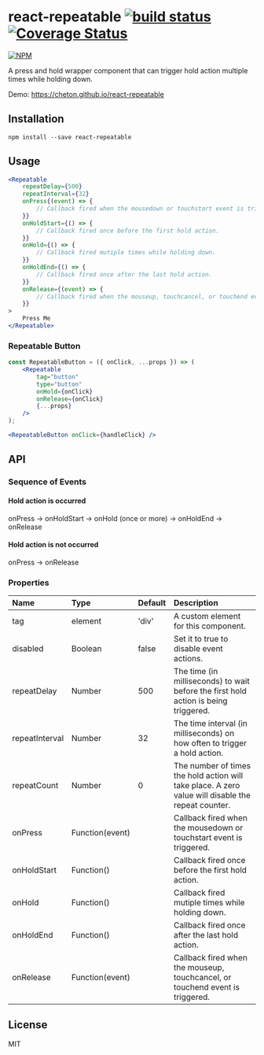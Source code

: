 # react-repeatable [![build status](https://travis-ci.org/cheton/react-repeatable.svg?branch=master)](https://travis-ci.org/cheton/react-repeatable) [![Coverage Status](https://coveralls.io/repos/github/cheton/react-repeatable/badge.svg?branch=master)](https://coveralls.io/github/cheton/react-repeatable?branch=master)

[![NPM](https://nodei.co/npm/react-repeatable.png?downloads=true&stars=true)](https://nodei.co/npm/react-repeatable/)

A press and hold wrapper component that can trigger hold action multiple times while holding down.

Demo: https://cheton.github.io/react-repeatable

## Installation

```
npm install --save react-repeatable
```

## Usage

```jsx
<Repeatable
    repeatDelay={500}
    repeatInterval={32}
    onPress{(event) => {
        // Callback fired when the mousedown or touchstart event is triggered.
    }}
    onHoldStart={() => {
        // Callback fired once before the first hold action.
    }}
    onHold={() => {
        // Callback fired mutiple times while holding down.
    }}
    onHoldEnd={() => {
        // Callback fired once after the last hold action.
    }}
    onRelease={(event) => {
        // Callback fired when the mouseup, touchcancel, or touchend event is triggered.
    }}
>
    Press Me
</Repeatable>
```

### Repeatable Button

```jsx
const RepeatableButton = ({ onClick, ...props }) => (
    <Repeatable
        tag="button"
        type="button"
        onHold={onClick}
        onRelease={onClick}
        {...props}
    />
);

<RepeatableButton onClick={handleClick} />
```

## API

### Sequence of Events

#### Hold action is occurred
onPress -> onHoldStart -> onHold (once or more) -> onHoldEnd -> onRelease

#### Hold action is not occurred
onPress -> onRelease

### Properties

Name | Type | Default | Description
:--- | :--- | :------ | :----------
tag | element | 'div' | A custom element for this component.
disabled | Boolean | false | Set it to true to disable event actions.
repeatDelay | Number | 500 | The time (in milliseconds) to wait before the first hold action is being triggered.
repeatInterval | Number | 32 | The time interval (in milliseconds) on how often to trigger a hold action.
repeatCount | Number | 0 | The number of times the hold action will take place. A zero value will disable the repeat counter.
onPress | Function(event) | | Callback fired when the mousedown or touchstart event is triggered.
onHoldStart | Function() | | Callback fired once before the first hold action.
onHold | Function() | | Callback fired mutiple times while holding down.
onHoldEnd | Function() | | Callback fired once after the last hold action.
onRelease | Function(event) | | Callback fired when the mouseup, touchcancel, or touchend event is triggered.

## License

MIT
